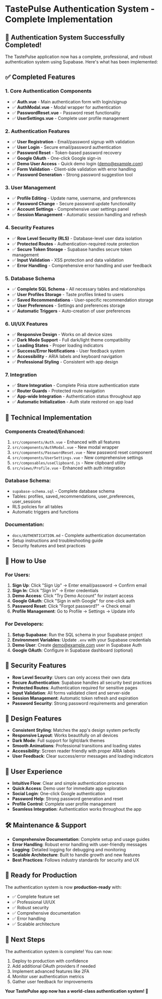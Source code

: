 # TastePulse Authentication System - Complete Implementation

## 🎉 Authentication System Successfully Completed!

The TastePulse application now has a complete, professional, and robust authentication system using Supabase. Here's what has been implemented:

## ✅ Completed Features

### 1. **Core Authentication Components**
- ✅ **Auth.vue** - Main authentication form with login/signup
- ✅ **AuthModal.vue** - Modal wrapper for authentication
- ✅ **PasswordReset.vue** - Password reset functionality
- ✅ **UserSettings.vue** - Complete user profile management

### 2. **Authentication Features**
- ✅ **User Registration** - Email/password signup with validation
- ✅ **User Login** - Secure email/password authentication
- ✅ **Password Reset** - Token-based password recovery
- ✅ **Google OAuth** - One-click Google sign-in
- ✅ **Demo User Access** - Quick demo login (demo@example.com)
- ✅ **Form Validation** - Client-side validation with error handling
- ✅ **Password Generation** - Strong password suggestion tool

### 3. **User Management**
- ✅ **Profile Editing** - Update name, username, and preferences
- ✅ **Password Change** - Secure password update functionality
- ✅ **Account Settings** - Comprehensive user settings panel
- ✅ **Session Management** - Automatic session handling and refresh

### 4. **Security Features**
- ✅ **Row Level Security (RLS)** - Database-level user data isolation
- ✅ **Protected Routes** - Authentication-required route protection
- ✅ **Secure Token Storage** - Supabase handles secure token management
- ✅ **Input Validation** - XSS protection and data validation
- ✅ **Error Handling** - Comprehensive error handling and user feedback

### 5. **Database Schema**
- ✅ **Complete SQL Schema** - All necessary tables and relationships
- ✅ **User Profiles Storage** - Taste profiles linked to users
- ✅ **Saved Recommendations** - User-specific recommendation storage
- ✅ **User Preferences** - Settings and preferences storage
- ✅ **Automatic Triggers** - Auto-creation of user preferences

### 6. **UI/UX Features**
- ✅ **Responsive Design** - Works on all device sizes
- ✅ **Dark Mode Support** - Full dark/light theme compatibility
- ✅ **Loading States** - Proper loading indicators
- ✅ **Success/Error Notifications** - User feedback system
- ✅ **Accessibility** - ARIA labels and keyboard navigation
- ✅ **Professional Styling** - Consistent with app design

### 7. **Integration**
- ✅ **Store Integration** - Complete Pinia store authentication state
- ✅ **Router Guards** - Protected route navigation
- ✅ **App-wide Integration** - Authentication status throughout app
- ✅ **Automatic Initialization** - Auth state restored on app load

## 🔧 Technical Implementation

### **Components Created/Enhanced:**
1. `src/components/Auth.vue` - Enhanced with all features
2. `src/components/AuthModal.vue` - New modal wrapper
3. `src/components/PasswordReset.vue` - New password reset component
4. `src/components/UserSettings.vue` - New comprehensive settings
5. `src/composables/useClipboard.js` - New clipboard utility
6. `src/views/Profile.vue` - Enhanced with auth integration

### **Database Schema:**
- `supabase-schema.sql` - Complete database schema
- Tables: profiles, saved_recommendations, user_preferences, user_sessions
- RLS policies for all tables
- Automatic triggers and functions

### **Documentation:**
- `docs/AUTHENTICATION.md` - Complete authentication documentation
- Setup instructions and troubleshooting guide
- Security features and best practices

## 🚀 How to Use

### **For Users:**
1. **Sign Up**: Click "Sign Up" → Enter email/password → Confirm email
2. **Sign In**: Click "Sign In" → Enter credentials
3. **Demo Access**: Click "Try Demo Account" for instant access
4. **Google OAuth**: Click "Sign in with Google" for one-click auth
5. **Password Reset**: Click "Forgot password?" → Check email
6. **Profile Management**: Go to Profile → Settings → Update info

### **For Developers:**
1. **Setup Supabase**: Run the SQL schema in your Supabase project
2. **Environment Variables**: Update `.env` with your Supabase credentials
3. **Demo User**: Create demo@example.com user in Supabase Auth
4. **Google OAuth**: Configure in Supabase dashboard (optional)

## 🔐 Security Features

- **Row Level Security**: Users can only access their own data
- **Secure Authentication**: Supabase handles all security best practices
- **Protected Routes**: Authentication required for sensitive pages
- **Input Validation**: All forms validated client and server-side
- **Session Management**: Automatic token refresh and expiration
- **Password Security**: Strong password requirements and generation

## 🎨 Design Features

- **Consistent Styling**: Matches the app's design system perfectly
- **Responsive Layout**: Works beautifully on all devices
- **Dark Mode**: Full support for light/dark themes
- **Smooth Animations**: Professional transitions and loading states
- **Accessibility**: Screen reader friendly with proper ARIA labels
- **User Feedback**: Clear success/error messages and loading indicators

## 📱 User Experience

- **Intuitive Flow**: Clear and simple authentication process
- **Quick Access**: Demo user for immediate app exploration
- **Social Login**: One-click Google authentication
- **Password Help**: Strong password generation and reset
- **Profile Control**: Complete user profile management
- **Seamless Integration**: Authentication works throughout the app

## 🛠️ Maintenance & Support

- **Comprehensive Documentation**: Complete setup and usage guides
- **Error Handling**: Robust error handling with user-friendly messages
- **Logging**: Detailed logging for debugging and monitoring
- **Scalable Architecture**: Built to handle growth and new features
- **Best Practices**: Follows industry standards for security and UX

## 🎯 Ready for Production

The authentication system is now **production-ready** with:
- ✅ Complete feature set
- ✅ Professional UI/UX
- ✅ Robust security
- ✅ Comprehensive documentation
- ✅ Error handling
- ✅ Scalable architecture

## 🚀 Next Steps

The authentication system is complete! You can now:
1. Deploy to production with confidence
2. Add additional OAuth providers if needed
3. Implement advanced features like 2FA
4. Monitor user authentication metrics
5. Gather user feedback for improvements

**Your TastePulse app now has a world-class authentication system! 🎉**